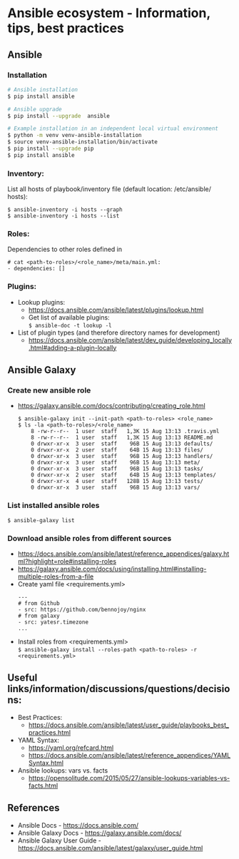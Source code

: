 # Ansible ecosystem - Information, tips, best practices

## Ansible
### Installation
```bash
# Ansible installation
$ pip install ansible

# Ansible upgrade
$ pip install --upgrade  ansible

# Example installation in an independent local virtual environment
$ python -m venv venv-ansible-installation
$ source venv-ansible-installation/bin/activate
$ pip install --upgrade pip
$ pip install ansible
```

### Inventory:
List all hosts of playbook/inventory file (default location: /etc/ansible/
hosts):
```
$ ansible-inventory -i hosts --graph
$ ansible-inventory -i hosts --list
```

### Roles:
Dependencies to other roles defined in
```
# cat <path-to-roles>/<role_name>/meta/main.yml:
- dependencies: []
```
### Plugins:
- Lookup plugins:
  - https://docs.ansible.com/ansible/latest/plugins/lookup.html
  - Get list of available plugins:\
    `$ ansible-doc -t lookup -l`
- List of plugin types (and therefore directory names for development)
  - https://docs.ansible.com/ansible/latest/dev_guide/developing_locally.html#adding-a-plugin-locally
        
        
## Ansible Galaxy
### Create new ansible role
- https://galaxy.ansible.com/docs/contributing/creating_role.html
  ```
  $ ansible-galaxy init --init-path <path-to-roles> <role_name>
  $ ls -la <path-to-roles>/<role_name>
      8 -rw-r--r--  1 user  staff   1,3K 15 Aug 13:13 .travis.yml
      8 -rw-r--r--  1 user  staff   1,3K 15 Aug 13:13 README.md
      0 drwxr-xr-x  3 user  staff    96B 15 Aug 13:13 defaults/
      0 drwxr-xr-x  2 user  staff    64B 15 Aug 13:13 files/
      0 drwxr-xr-x  3 user  staff    96B 15 Aug 13:13 handlers/
      0 drwxr-xr-x  3 user  staff    96B 15 Aug 13:13 meta/
      0 drwxr-xr-x  3 user  staff    96B 15 Aug 13:13 tasks/
      0 drwxr-xr-x  2 user  staff    64B 15 Aug 13:13 templates/
      0 drwxr-xr-x  4 user  staff   128B 15 Aug 13:13 tests/
      0 drwxr-xr-x  3 user  staff    96B 15 Aug 13:13 vars/
  ```

### List installed ansible roles
`$ ansible-galaxy list`

### Download ansible roles from different sources
- https://docs.ansible.com/ansible/latest/reference_appendices/galaxy.html?highlight=role#installing-roles
- https://galaxy.ansible.com/docs/using/installing.html#installing-multiple-roles-from-a-file
- Create yaml file <requirements.yml>
  ```
  ---
  # from Github
  - src: https://github.com/bennojoy/nginx
  # from galaxy
  - src: yatesr.timezone
  ...
  ```
- Install roles from <requirements.yml>\
`$ ansible-galaxy install --roles-path <path-to-roles> -r <requirements.yml>`        

## Useful links/information/discussions/questions/decisions:
- Best Practices:
    - https://docs.ansible.com/ansible/latest/user_guide/playbooks_best_practices.html
- YAML Syntax:
    - https://yaml.org/refcard.html
    - https://docs.ansible.com/ansible/latest/reference_appendices/YAMLSyntax.html
- Ansible lookups: vars vs. facts
    - https://opensolitude.com/2015/05/27/ansible-lookups-variables-vs-facts.html

## References
- Ansible Docs - https://docs.ansible.com/
- Ansible Galaxy Docs - https://galaxy.ansible.com/docs/
- Ansible Galaxy User Guide - https://docs.ansible.com/ansible/latest/galaxy/user_guide.html
